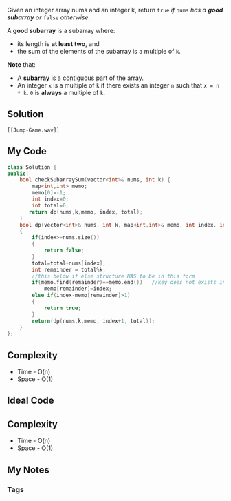 Given an integer array nums and an integer k, return `true` _if_ `nums` _has a **good subarray** or_ `false` _otherwise_.

A **good subarray** is a subarray where:

-   its length is **at least two**, and
-   the sum of the elements of the subarray is a multiple of `k`.

**Note** that:

-   A **subarray** is a contiguous part of the array.
-   An integer `x` is a multiple of `k` if there exists an integer `n` such that `x = n * k`. `0` is **always** a multiple of `k`.

## Solution
```audio-player
[[Jump-Game.wav]]
```

## My Code
```cpp
class Solution {
public:
    bool checkSubarraySum(vector<int>& nums, int k) {
        map<int,int> memo;
        memo[0]=-1;
        int index=0;
        int total=0;
       return dp(nums,k,memo, index, total);
    }
    bool dp(vector<int>& nums, int k, map<int,int>& memo, int index, int total)
    {
        if(index>=nums.size())
        {
            return false;
        }
        total=total+nums[index];
        int remainder = total%k;
        //this below if else structure HAS to be in this form
        if(memo.find(remainder)==memo.end())   //key does not exists in map 
            memo[remainder]=index;
        else if(index-memo[remainder]>1) 
        {
            return true;
        }
        return(dp(nums,k,memo, index+1, total));
    }
};
```
## Complexity
- Time - O(n)
- Space - O(1)


## Ideal Code

## Complexity
- Time - O(n)
- Space - O(1)


## My Notes


### Tags